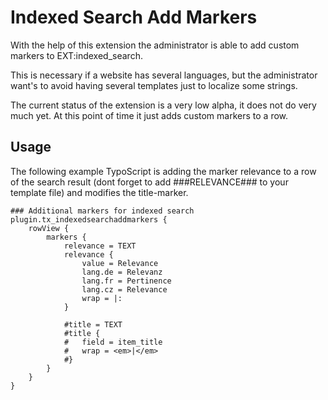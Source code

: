 Indexed Search Add Markers
==========================

With the help of this extension the administrator is able to add custom markers to EXT:indexed_search.

This is necessary if a website has several languages, but the administrator want's to avoid having several templates just to localize some strings.

The current status of the extension is a very low alpha, it does not do very much yet. At this point of time it just adds custom markers to a row.

Usage
-----

The following example TypoScript is adding the marker relevance to a row of the search result (dont forget to add ###RELEVANCE### to your template file) and modifies the title-marker.

    ### Additional markers for indexed search
    plugin.tx_indexedsearchaddmarkers {
        rowView {
            markers {
                relevance = TEXT
                relevance {
                    value = Relevance
                    lang.de = Relevanz
                    lang.fr = Pertinence
                    lang.cz = Relevance
                    wrap = |:
                }

                #title = TEXT
                #title {
                #	field = item_title
                #	wrap = <em>|</em>
                #}
            }
        }
    }
